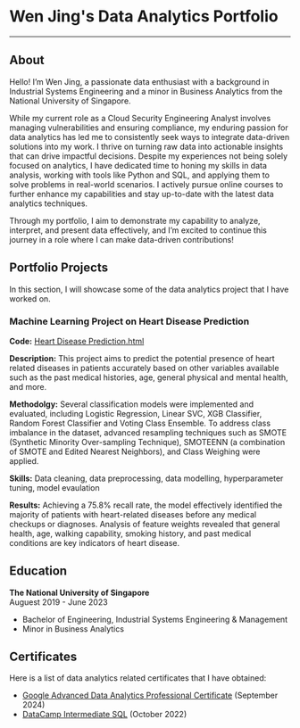 # Wen Jing's Data Analytics Portfolio 
___
## About
Hello! I’m Wen Jing, a passionate data enthusiast with a background in Industrial Systems Engineering and a minor in Business Analytics from the National University of Singapore. 

While my current role as a Cloud Security Engineering Analyst involves managing vulnerabilities and ensuring compliance, my enduring passion for data analytics has led me to consistently seek ways to integrate data-driven solutions into my work. I thrive on turning raw data into actionable insights that can drive impactful decisions. Despite my experiences not being solely focused on analytics, I have dedicated time to honing my skills in data analysis, working with tools like Python and SQL, and applying them to solve problems in real-world scenarios. I actively pursue online courses to further enhance my capabilities and stay up-to-date with the latest data analytics techniques. 

Through my portfolio, I aim to demonstrate my capability to analyze, interpret, and present data effectively, and I’m excited to continue this journey in a role where I can make data-driven contributions!


## Portfolio Projects
In this section, I will showcase some of the data analytics project that I have worked on. 

### Machine Learning Project on Heart Disease Prediction
**Code:** [Heart Disease Prediction.html](./Heart_Disease_Prediction.html)

**Description:** This project aims to predict the potential presence of heart related diseases in patients accurately based on other variables available such as the past medical histories, age, general physical and mental health, and more. 

**Methodolgy:** Several classification models were implemented and evaluated, including Logistic Regression, Linear SVC, XGB Classifier, Random Forest Classifier and Voting Class Ensemble. To address class imbalance in the dataset, advanced resampling techniques such as SMOTE (Synthetic Minority Over-sampling Technique), SMOTEENN (a combination of SMOTE and Edited Nearest Neighbors), and Class Weighing were applied.

**Skills:** Data cleaning, data preprocessing, data modelling, hyperparameter tuning, model evaulation

**Results:** Achieving a 75.8% recall rate, the model effectively identified the majority of patients with heart-related diseases before any medical checkups or diagnoses. Analysis of feature weights revealed that general health, age, walking capability, smoking history, and past medical conditions are key indicators of heart disease.


## Education
**The National University of Singapore** <br/>
Auguest 2019 - June 2023 <br/>
- Bachelor of Engineering, Industrial Systems Engineering & Management <br/>
- Minor in Business Analytics


## Certificates 
Here is a list of data analytics related certificates that I have obtained:
- [Google Advanced Data Analytics Professional Certificate](https://www.coursera.org/account/accomplishments/professional-cert/99QC9CLYSZF5) (September 2024)
- [DataCamp Intermediate SQL](https://www.datacamp.com/completed/statement-of-accomplishment/course/d07a44acaf41f435175aa384c27a5e2d9db49bf1) (October 2022)
